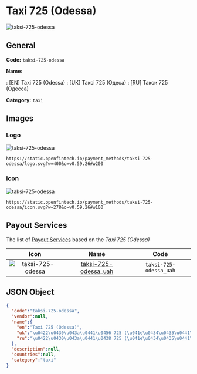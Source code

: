 
# Taxi 725 (Odessa) 
![taksi-725-odessa](https://static.openfintech.io/payment_methods/taksi-725-odessa/logo.svg?w=400&c=v0.59.26#w200)  

## General 
**Code:** `taksi-725-odessa` 
 
**Name:** 
 
:	[EN] Taxi 725 (Odessa) 
:	[UK] Таксі 725 (Одеса) 
:	[RU] Такси 725 (Одесса) 
 
**Category:** `taxi` 
 

## Images 

### Logo 
![taksi-725-odessa](https://static.openfintech.io/payment_methods/taksi-725-odessa/logo.svg?w=400&c=v0.59.26#w200)  

```
https://static.openfintech.io/payment_methods/taksi-725-odessa/logo.svg?w=400&c=v0.59.26#w200
```  

### Icon 
![taksi-725-odessa](https://static.openfintech.io/payment_methods/taksi-725-odessa/icon.svg?w=278&c=v0.59.26#w100)  

```
https://static.openfintech.io/payment_methods/taksi-725-odessa/icon.svg?w=278&c=v0.59.26#w100
```  

## Payout Services 
 
The list of [Payout Services](/payout-services/) based on the _Taxi 725 (Odessa)_ 

|Icon|Name|Code| 
|:---:|:---:|:---:| 
|![taksi-725-odessa](https://static.openfintech.io/payout_methods/taksi-725-odessa/icon.png?w=278&c=v0.59.26#w40) |[taksi-725-odessa_uah](/payout-services/taksi-725-odessa_uah/)|`taksi-725-odessa_uah`| 
 

## JSON Object 

```json
{
  "code":"taksi-725-odessa",
  "vendor":null,
  "name":{
    "en":"Taxi 725 (Odessa)",
    "uk":"\u0422\u0430\u043a\u0441\u0456 725 (\u041e\u0434\u0435\u0441\u0430)",
    "ru":"\u0422\u0430\u043a\u0441\u0438 725 (\u041e\u0434\u0435\u0441\u0441\u0430)"
  },
  "description":null,
  "countries":null,
  "category":"taxi"
}
```  
